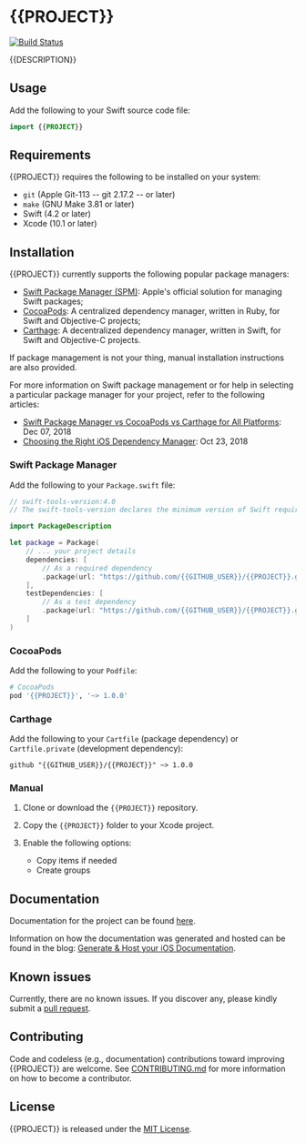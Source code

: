 # {{PROJECT}}

[![Build Status](https://travis-ci.org/{{TRAVIS_USER}}/TravisCIBlog.svg?branch=master)](https://travis-ci.org/{{TRAVIS_USER}}/{{PROJECT}})

{{DESCRIPTION}}

## Usage

Add the following to your Swift source code file:

```swift
import {{PROJECT}}
```

## Requirements

{{PROJECT}} requires the following to be installed on your system:

* `git` (Apple Git-113 -- git 2.17.2 -- or later)
* `make` (GNU Make 3.81 or later)
* Swift (4.2 or later)
* Xcode (10.1 or later)

## Installation

{{PROJECT}} currently supports the following popular package managers:

* [Swift Package Manager (SPM)](https://swift.org/package-manager/): Apple's official solution for managing Swift packages; 
* [CocoaPods](https://cocoapods.org): A centralized dependency manager, written in Ruby, for Swift and Objective-C projects;
* [Carthage](https://github.com/Carthage/Carthage): A decentralized dependency manager, written in Swift, for Swift and Objective-C projects.

If package management is not your thing, manual installation instructions are also provided.

For more information on Swift package management or for help in selecting a particular package manager for your project, refer to the following articles:
* [Swift Package Manager vs CocoaPods vs Carthage for All Platforms](https://www.codementor.io/blog/swift-package-manager-5f85eqvygj): Dec 07, 2018
* [Choosing the Right iOS Dependency Manager](https://aimconsulting.com/insights/blog/choosing-the-right-ios-dependency-manager/): Oct 23, 2018

### Swift Package Manager

Add the following to your `Package.swift` file:

```swift
// swift-tools-version:4.0
// The swift-tools-version declares the minimum version of Swift required to build this package.

import PackageDescription

let package = Package(
    // ... your project details
    dependencies: [
        // As a required dependency
        .package(url: "https://github.com/{{GITHUB_USER}}/{{PROJECT}}.git", majorVersion: 1)
    ],
    testDependencies: [
        // As a test dependency
        .package(url: "https://github.com/{{GITHUB_USER}}/{{PROJECT}}.git", majorVersion: 1)
    ]
)
```

### CocoaPods

Add the following to your `Podfile`:

```ruby
# CocoaPods
pod '{{PROJECT}}', '~> 1.0.0'
```

### Carthage

Add the following to your `Cartfile` (package dependency) or `Cartfile.private` (development dependency):

```
github "{{GITHUB_USER}}/{{PROJECT}}" ~> 1.0.0
```

### Manual

1. Clone or download the `{{PROJECT}}` repository.
2. Copy the `{{PROJECT}}` folder to your Xcode project.
3. Enable the following options:

    -  Copy items if needed
    -  Create groups

## Documentation

Documentation for the project can be found [here](https://{{GITHUB_USER}}.github.io/{{PROJECT}}/).

Information on how the documentation was generated and hosted can be found in the blog: [Generate & Host your iOS Documentation](https://medium.com/@jonathan2457/generate-host-your-ios-documentation-39e21b382ce8).

## Known issues

Currently, there are no known issues.  If you discover any, please kindly submit a [pull request](CONTRIBUTING.md).

## Contributing

Code and codeless (e.g., documentation) contributions toward improving {{PROJECT}} are welcome. See [CONTRIBUTING.md](CONTRIBUTING.md) for more information on how to become a contributor.

## License

{{PROJECT}} is released under the [MIT License](LICENSE.md).